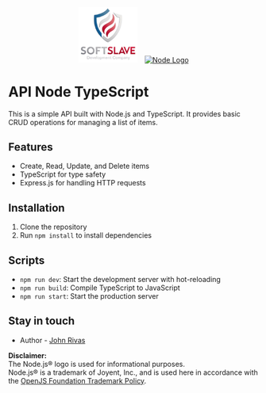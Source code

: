 <p align="center">
  <img src="public/logo-scudo.png" width="120" alt="SoftSlave by John Rivas" style="margin-right: 10px;" />
  <a href="http://nestjs.com/" target="blank"><img src="https://upload.wikimedia.org/wikipedia/commons/thumb/d/d9/Node.js_logo.svg/2560px-Node.js_logo.svg.png" width="120" alt="Node Logo" /></a>
</p>

# API Node TypeScript

This is a simple API built with Node.js and TypeScript. It provides basic CRUD operations for managing a list of items.
## Features
- Create, Read, Update, and Delete items
- TypeScript for type safety
- Express.js for handling HTTP requests

## Installation

1. Clone the repository
2. Run `npm install` to install dependencies

## Scripts

- `npm run dev`: Start the development server with hot-reloading
- `npm run build`: Compile TypeScript to JavaScript
- `npm run start`: Start the production server

## Stay in touch

- Author - [John Rivas](https://www.linkedin.com/in/john-rivas-arteaga/)

**Disclaimer:**  
The Node.js® logo is used for informational purposes.  
Node.js® is a trademark of Joyent, Inc., and is used here in accordance with the [OpenJS Foundation Trademark Policy](https://openjsf.org/trademark-policy/).
